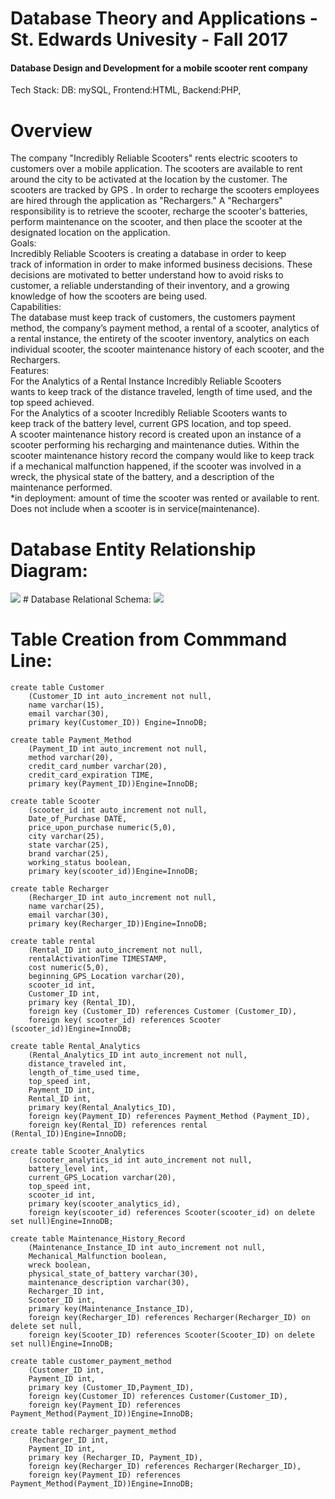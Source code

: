 # Database Theory and Applications - St. Edwards Univesity - Fall 2017
#### Database Design and Development for a mobile scooter rent company

Tech Stack: 
DB: mySQL,
Frontend:HTML,
Backend:PHP,
# Overview
The	company	"Incredibly	Reliable	Scooters"	rents	electric	scooters	to	
customers	over	a	mobile	application.	The	scooters	are	available	to	rent	
around	the	city	to	be	activated	at	the	location	by	the	customer.	The	
scooters	are	tracked	by	GPS	.	In	order	to	recharge	the	scooters	employees	
are	hired	through	the	application	as	"Rechargers."	A	"Rechargers"	
responsibility	is	to	retrieve	the	scooter,	recharge	the	scooter's	batteries,	
perform	maintenance	on	the	scooter,	and	then	place	the	scooter	at	the	
designated	location	on	the	application.				
Goals:	
	 Incredibly	Reliable	Scooters	is	creating	a	database	in	order	to	keep	
track	of	information	in	order	to	make	informed	business	decisions.	These	
decisions	are	motivated	to	better	understand	how	to	avoid	risks	to	
customer,	a	reliable	understanding	of	their	inventory,	and	a	growing	
knowledge	of	how	the	scooters	are	being	used.		
Capabilities:	
	 The	database	must	keep	track	of	customers,	the	customers	payment	
method,	the	company’s	payment	method,	a	rental	of	a	scooter,	analytics	of	
a	rental	instance,	the	entirety	of	the	scooter	inventory,	analytics	on	each	
individual	scooter,	the	scooter	maintenance	history	of	each	scooter,	and	the	
Rechargers.		
Features:	
	 For	the	Analytics	of	a	Rental	Instance	Incredibly	Reliable	Scooters	
wants	to	keep	track	of	the	distance	traveled,	length	of	time	used,	and	the	
top	speed	achieved.		
	 For	the	Analytics	of	a	scooter	Incredibly	Reliable	Scooters	wants	to	
keep	track	of	the	battery	level,	current	GPS	location,	and	top	speed.	
									A	scooter	maintenance	history	record	is	created	upon	an	instance	of	a	
scooter	performing	his	recharging	and	maintenance	duties.	Within	the	
scooter	maintenance	history	record	the	company	would	like	to	keep	track	
if	a	mechanical	malfunction	happened,	if	the	scooter	was	involved	in	a	
wreck,	the	physical	state	of	the	battery,	and	a	description	of	the	
maintenance	performed.		
*in	deployment:	amount	of	time	the	scooter	was	rented	or	available	to	rent.	
Does	not	include	when	a	scooter	is	in	service(maintenance).			

# Database Entity Relationship Diagram: 
<img src ="./ER_Diagram_Project.jpeg" />
# Database Relational Schema:
<img src ="./relationalSchema.jpeg" />

# Table Creation from Commmand Line:

```
create table Customer
    (Customer_ID int auto_increment not null,
    name varchar(15),
    email varchar(30),
    primary key(Customer_ID)) Engine=InnoDB;
    
create table Payment_Method
    (Payment_ID int auto_increment not null,
    method varchar(20),
    credit_card_number varchar(20),
    credit_card_expiration TIME,
    primary key(Payment_ID))Engine=InnoDB;
    
create table Scooter
    (scooter_id int auto_increment not null,
    Date_of_Purchase DATE, 
    price_upon_purchase numeric(5,0),
    city varchar(25),
    state varchar(25),
    brand varchar(25),
    working_status boolean,
    primary key(scooter_id))Engine=InnoDB;
    
create table Recharger
    (Recharger_ID int auto_increment not null,
    name varchar(25),
    email varchar(30),
    primary key(Recharger_ID))Engine=InnoDB;
    
create table rental
    (Rental_ID int auto_increment not null,
    rentalActivationTime TIMESTAMP,
    cost numeric(5,0),
    beginning_GPS_Location varchar(20),
    scooter_id int,
    Customer_ID int,
    primary key (Rental_ID),
    foreign key (Customer_ID) references Customer (Customer_ID),
    foreign key( scooter_id) references Scooter (scooter_id))Engine=InnoDB;
    
create table Rental_Analytics
    (Rental_Analytics_ID int auto_increment not null,
    distance_traveled int,
    length_of_time_used time,
    top_speed int,
    Payment_ID int,
    Rental_ID int,
    primary key(Rental_Analytics_ID),
    foreign key(Payment_ID) references Payment_Method (Payment_ID),
    foreign key(Rental_ID) references rental (Rental_ID))Engine=InnoDB;

create table Scooter_Analytics
    (scooter_analytics_id int auto_increment not null,
    battery_level int,
    current_GPS_Location varchar(20),
    top_speed int,
    scooter_id int,
    primary key(scooter_analytics_id),
    foreign key(scooter_id) references Scooter(scooter_id) on delete set null)Engine=InnoDB;

create table Maintenance_History_Record
    (Maintenance_Instance_ID int auto_increment not null,
    Mechanical_Malfunction boolean,
    wreck boolean,
    physical_state_of_battery varchar(30),
    maintenance_description varchar(30),
    Recharger_ID int,
    Scooter_ID int,
    primary key(Maintenance_Instance_ID),
    foreign key(Recharger_ID) references Recharger(Recharger_ID) on delete set null,
    foreign key(Scooter_ID) references Scooter(Scooter_ID) on delete set null)Engine=InnoDB;

create table customer_payment_method
    (Customer_ID int,
    Payment_ID int,
    primary key (Customer_ID,Payment_ID),
    foreign key(Customer_ID) references Customer(Customer_ID),
    foreign key(Payment_ID) references Payment_Method(Payment_ID))Engine=InnoDB;

create table recharger_payment_method
    (Recharger_ID int,
    Payment_ID int,
    primary key (Recharger_ID, Payment_ID),
    foreign key(Recharger_ID) references Recharger(Recharger_ID),
    foreign key(Payment_ID) references Payment_Method(Payment_ID))Engine=InnoDB;
```







